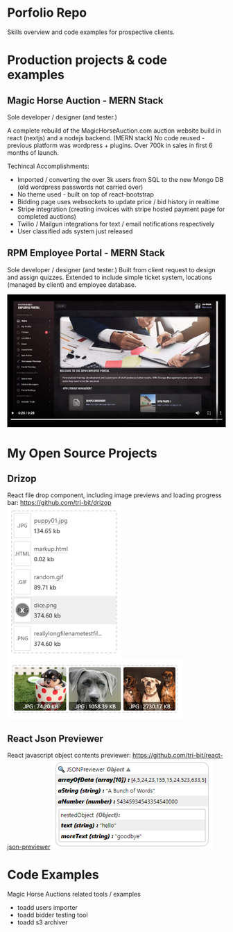 # Porfolio Repo

Skills overview and code examples for prospective clients.

# Production projects & code examples

## Magic Horse Auction - MERN Stack

Sole developer / designer (and tester.)

A complete rebuild of the MagicHorseAuction.com auction website build in react (nextjs) and a nodejs backend. (MERN stack) No code reused - previous platform was wordpress + plugins.
Over 700k in sales in first 6 months of launch.

Techincal Accomplishments:

- Imported / converting the over 3k users from SQL to the new Mongo DB (old wordpress passwords not carried over)
- No theme used - built on top of react-bootstrap
- Bidding page uses websockets to update price / bid history in realtime
- Stripe integration (creating invoices with stripe hosted payment page for completed auctions)
- Twilio / Mailgun integrations for text / email notifications respectively
- User classified ads system just released

## RPM Employee Portal - MERN Stack

Sole developer / designer (and tester.)
Built from client request to design and assign quizzes. Extended to include simple ticket system, locations (managed by client) and employee database.

[![Project Video](https://github.com/tri-bit/portfolio-repo/blob/main/media/images/RPMPortal_video.jpg?raw=true)](https://s3.us-west-1.wasabisys.com/portfolio3400/sitevideos/rpm_portal.mp4)

# My Open Source Projects

## Drizop

React file drop component, including image previews and loading progress bar:
https://github.com/tri-bit/drizop
![alt text](https://github.com/tri-bit/drizop/blob/master/docs/images/drizop_07.png?raw=true "Example2")
![alt text](https://github.com/tri-bit/drizop/blob/master/docs/images/drizop_02.png?raw=true "Example2")

## React Json Previewer

React javascript object contents previewer:
https://github.com/tri-bit/react-json-previewer
![alt text](https://github.com/tri-bit/react-json-previewer/blob/master/docs/intro_image.png?raw=true "Example")

# Code Examples

Magic Horse Auctions related tools / examples

- toadd users importer
- toadd bidder testing tool
- toadd s3 archiver
